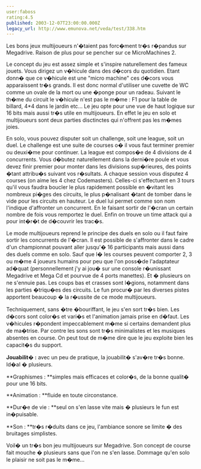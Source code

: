 ```yaml
---
user:faboss
rating:4.5
published: 2003-12-07T23:00:00.000Z
legacy_url: http://www.emunova.net/veda/test/338.htm
---
```

Les bons jeux multijoueurs n'�taient pas forc�ment tr�s r�pandus sur Megadrive. Raison de plus pour se pencher sur ce MicroMachines 2\.  

  

Le concept du jeu est assez simple et s'inspire naturellement des fameux jouets. Vous dirigez un v�hicule dans des d�cors du quotidien. Etant donn� que ce v�hicule est une "micro machine" ces d�cors vous apparaissent tr�s grands. Il est donc normal d'utiliser une cuvette de WC comme un ovale de la mort ou une �ponge pour un radeau. Suivant le th�me du circuit le v�hicule n'est pas le m�me : F1 pour la table de billard, 4\*4 dans le jardin etc... Le jeu opte pour une vue de haut logique sur 16 bits mais aussi tr�s utile en multijoueurs. En effet le jeu en solo et multijoueurs sont deux parties disctinctes qui n'offrent pas les m�mes joies.  

  

En solo, vous pouvez disputer soit un challenge, soit une league, soit un duel. Le challenge est une suite de courses o� il vous faut terminer premier ou deuxi�me pour continuer. La league est compos�e de 4 divisions de 4 concurrents. Vous d�butez naturellement dans la derni�re poule et vous devez finir premier pour monter dans les divisions sup�rieures, des points �tant attribu�s suivant vos r�sultats. A chaque session vous disputez 4 courses (on aime les 4 chez Codemasters). Celles-ci s'effectuent en 3 tours qu'il vous faudra boucler le plus rapidement possible en �vitant les nombreux pi�ges des circuits, le plus p�nalisant �tant de tomber dans le vide pour les circuits en hauteur. Le duel lui permet comme son nom l'indique d'affronter un concurrent. En le faisant sortir de l'�cran un certain nombre de fois vous remportez le duel. Enfin on trouve un time attack qui a pour int�r�t de d�couvrir les trac�s.  

  

Le mode multijoueurs reprend le principe des duels en solo ou il faut faire sortir les concurrents de l'�cran. Il est possible de s'affronter dans le cadre d'un championnat pouvant aller jusqu'� 16 participants mais aussi dans des duels comme en solo. Sauf que l� les courses peuvent comporter 2, 3 ou m�me 4 joueurs humains pour peu que l'on poss�de l'adaptateur ad�quat (personnellement j'y ai jou� sur une console r�unissant Megadrive et Mega Cd et pourvue de 4 ports manettes). Et � plusieurs on ne s'ennuie pas. Les coups bas et crasses sont l�gions, notamment dans les parties �triqu�es des circuits. Le fun procur� par les diverses pistes apportent beaucoup � la r�ussite de ce mode multijoueurs.  

  

Techniquement, sans �tre �bouriffant, le jeu s'en sort tr�s bien. Les d�cors sont color�s et vari�s et l'animation jamais prise en d�faut. Les v�hicules r�pondent impeccablement m�me si certains demandent plus de ma�trise. Par contre les sons sont tr�s minimalistes et les musiques absentes en course. On peut tout de m�me dire que le jeu exploite bien les capacit�s du support.  

  

**Jouabilit� :** avec un peu de pratique, la jouabilit� s'av�re tr�s bonne. Id�al � plusieurs.  

  

**Graphismes : **simples mais efficaces et color�s, de la bonne qualit� pour une 16 bits.  

  

**Animation : **fluide en toute circonstance.  

  

**Dur�e de vie : **seul on s'en lasse vite mais � plusieurs le fun est in�puisable.  

  

**Son : **tr�s r�duits dans ce jeu, l'ambiance sonore se limite � des bruitages simplistes.  

  

Voil� un tr�s bon jeu multijoueurs sur Megadrive. Son concept de course fait mouche � plusieurs sans que l'on ne s'en lasse. Dommage qu'en solo le plaisir ne soit pas le m�me...